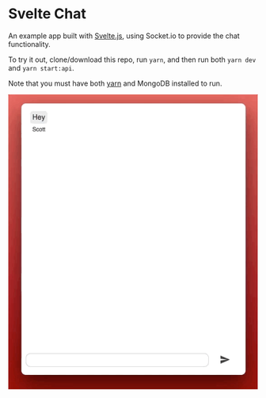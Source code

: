 # Svelte Chat

An example app built with [Svelte.js](https://svelte.technology/), using Socket.io to provide the chat functionality.

To try it out, clone/download this repo, run `yarn`, and then run both `yarn dev` and `yarn start:api`.

Note that you must have both [yarn](https://yarnpkg.com/en/) and MongoDB installed to run.

![Svelte GIF](sveltegif.gif)
